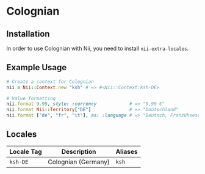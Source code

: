 <!-- This file has been generated. Source: languages/_template.md.erb -->

# Colognian

## Installation

In order to use Colognian with Nii, you need to install `nii-extra-locales`.

## Example Usage

``` ruby
# Create a context for Colognian
nii = Nii::Context.new "ksh" # => #<Nii::Context:ksh-DE>

# Value formatting
nii.format 9.99, style: :currency            # => "9,99 €"
nii.format Nii::Territory["DE"]              # => "Doütschland"
nii.format ["de", "fr", "it"], as: :language # => "Deutsch, Franzühsesch un Etalljähnesch"
```


## Locales

<table>
  <thead>
    <tr>
      <th>Locale Tag</th>
      <th>Description</th>
      <th>Aliases</th>
    </tr>
  </thead>
  <tbody>
    <tr>
      <td><code>ksh-DE</code></td>
      <td>Colognian (Germany)</td>
      <td><code>ksh</code></td>
    </tr>
  </tbody>
</table>

